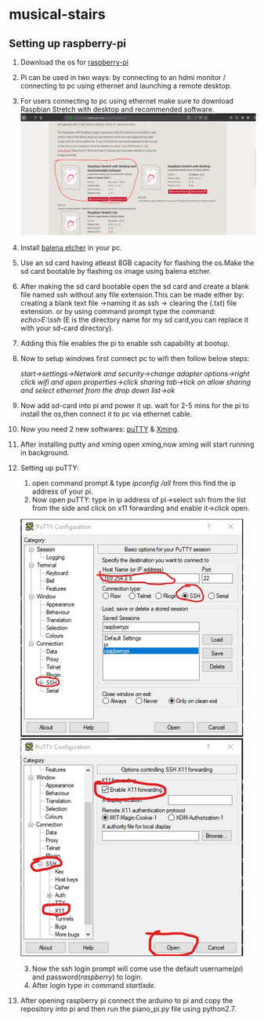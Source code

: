 # musical-stairs

## Setting up raspberry-pi
1. Download the os for [raspberry-pi](https://www.raspberrypi.org/downloads/raspbian/)
2. Pi can be used in two ways: by connecting to an hdmi monitor / connecting to pc using ethernet and launching a remote desktop.
3. For users connecting to pc using ethernet make sure to download Raspbian Stretch with desktop and recommended software.
![raspbian os](https://raw.githubusercontent.com/ajayragh97/musical-stairs/master/images/Raspbian.PNG)
4. Install [balena etcher](https://www.balena.io/etcher/) in your pc.
5. Use an sd card having atleast 8GB capacity for flashing the os.Make the sd card bootable by flashing os image using balena etcher.
6. After making the sd card bootable open the sd card and create a blank file named ssh without any file extension.This can be made either by: creating a blank text file ->naming it as ssh -> clearing the (.txt) file extension. or by using command prompt type the command:  *echo>E:\ssh*   (E is the directory name for my sd card,you can replace it with your sd-card directory).
7. Adding this file enables the pi to enable ssh capability at bootup.
8. Now to setup windows first connect pc to wifi then follow below steps:

   *start->settings->Network and security->change adapter options->right click wifi and open properties->click sharing tab->tick on allow sharing and select ethernet from the drop down list->ok*
9. Now add sd-card into pi and power it up. wait for 2-5 mins for the pi to install the os,then connect it to pc via ethernet cable. 
10. Now you need 2 new softwares: [puTTY](https://www.chiark.greenend.org.uk/~sgtatham/putty/latest.html) & [Xming](https://sourceforge.net/projects/xming/).
11. After installing putty and xming open xming,now xming will start running in background.
12. Setting up puTTY:
       1. open command prompt & type *ipconfig /all* from this find the ip address of your pi.
       2. Now open puTTY: type in ip address of pi->select ssh from the list from the side and click on x11 forwarding and enable it->click open.

       ![putty1](https://raw.githubusercontent.com/ajayragh97/musical-stairs/master/images/putty1.jpg)
       ![putty2](https://raw.githubusercontent.com/ajayragh97/musical-stairs/master/images/putty2.jpg)

       3. Now the ssh login prompt will come use the default username(*pi*) and password(*raspberry*) to login.
       4. After login type in command *startlxde*.


13. After opening raspberry pi connect the arduino to pi and copy the repository into pi and then run the piano_pi.py file using python2.7. 